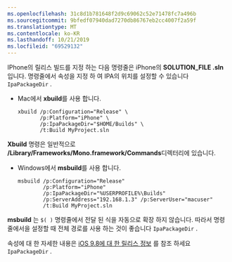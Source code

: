```yaml
---
ms.openlocfilehash: 31c8d1b781648f2d9c69062c52e71478fc7a496b
ms.sourcegitcommit: 9bfedf07940dad7270db86767eb2cc4007f2a59f
ms.translationtype: MT
ms.contentlocale: ko-KR
ms.lasthandoff: 10/21/2019
ms.locfileid: "69529132"
---
```


IPhone의 릴리스 빌드를 지정 하는 다음 명령줄은 iPhone의 **SOLUTION_FILE .sln** 입니다. 명령줄에서 속성을 지정 하 여 IPA의 위치를 설정할 수 있습니다 `IpaPackageDir` .

- Mac에서 **xbuild**를 사용 합니다.

  ```
  xbuild /p:Configuration="Release" \ 
         /p:Platform="iPhone" \ 
         /p:IpaPackageDir="$HOME/Builds" \
         /t:Build MyProject.sln
  ```

**Xbuild** 명령은 일반적으로 **/Library/Frameworks/Mono.framework/Commands**디렉터리에 있습니다.

- Windows에서 **msbuild**를 사용 합니다.

  ```
  msbuild /p:Configuration="Release" 
          /p:Platform="iPhone" 
          /p:IpaPackageDir="%USERPROFILE%\Builds" 
          /p:ServerAddress="192.168.1.3" /p:ServerUser="macuser"  
          /t:Build MyProject.sln
  ```

**msbuild** 는 `$( )` 명령줄에서 전달 된 식을 자동으로 확장 하지 않습니다. 따라서 명령줄에서을 설정할 때 전체 경로를 사용 하는 것이 좋습니다 `IpaPackageDir` .

속성에 대 한 자세한 내용은 [iOS 9.8에 대 한 릴리스 정보](https://github.com/xamarin/release-notes-archive/blob/master/release-notes/ios/xamarin.ios_9/xamarin.ios_9.8.md#new-msbuild-property-ipapackagedir-to-customize-ipa-output-location) 를 참조 하세요 `IpaPackageDir` .
